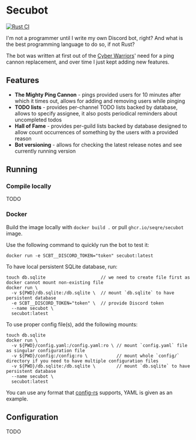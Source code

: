 # Secubot
[![Rust CI](https://github.com/seqre/secubot/actions/workflows/rust.yml/badge.svg)](https://github.com/seqre/secubot/actions/workflows/rust.yml)

I'm not a programmer until I write my own Discord bot, right? And what is the best programming language to do so, if not Rust?

The bot was written at first out of the [Cyber Warriors](https://techcyberwarriors.org/)' need for a ping cannon replacement, and over time I just kept adding new features.

## Features
- **The Mighty Ping Cannon** - pings provided users for 10 minutes after which it times out, allows for adding and removing users while pinging
- **TODO lists** - provides per-channel TODO lists backed by database, allows to specify assignee, it also posts periodical reminders about uncompleted todos
- **Hall of Fame** - provides per-guild lists backed by database designed to allow count occurrences of something by the users with a provided reason
- **Bot versioning** - allows for checking the latest release notes and see currently running version

## Running

### Compile locally
TODO

### Docker
Build the image locally with `docker build .` or pull `ghcr.io/seqre/secubot` image.

Use the following command to quickly run the bot to test it:
```shell
docker run -e SCBT__DISCORD_TOKEN="token" secubot:latest
```

To have local persistent SQLite database, run:
```shell
touch db.sqlite                     // we need to create file first as docker cannot mount non-existing file
docker run \
  -v ${PWD}/db.sqlite:/db.sqlite \  // mount `db.sqlite` to have persistent database
  -e SCBT__DISCORD_TOKEN="token" \  // provide Discord token
  --name secubot \
  secubot:latest
```

To use proper config file(s), add the following mounts:
```shell
touch db.sqlite
docker run \
  -v ${PWD}/config.yaml:/config.yaml:ro \ // mount `config.yaml` file as singular configuration file
  -v ${PWD}/config:/config:ro \           // mount whole `config/` directory if you need to have multiple configuration files
  -v ${PWD}/db.sqlite:/db.sqlite \        // mount `db.sqlite` to have persistent database
  --name secubot \
  secubot:latest
```
You can use any format that [config-rs](https://github.com/mehcode/config-rs) supports, YAML is given as an example.

## Configuration

TODO
